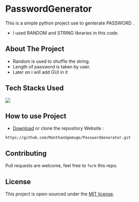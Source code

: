 # PasswordGenerator
This is a simple python project use to genterate PASSWORD . 
- I used RANDOM and STRING libraries in this code. 

## About The Project
- Random is used to shuffle the string.
- Length of password is taken by user.
- Later on i will add GUI in it

## Tech Stacks Used
<!-- ![Python](https://img.shields.io/badge/Python-14354C?style=for-the-badge&logo=python&logoColor=white) -->
<a target="_blank" href="https://www.python.org/"><img src="https://img.shields.io/badge/Python-14354C?style=for-the-badge&logo=python&logoColor=white"></img></a>

## How to use Project


- [Download]() or clone the repository Website : 

```
https://github.com/ManthanUgemuge/PasswordGenerator.git
```

## Contributing
Pull requests are welcome, feel free to ```fork``` this repo.

## License
This project is open-sourced under the [MIT license]().
